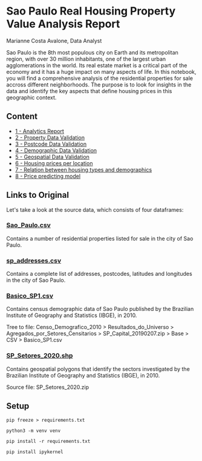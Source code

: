 # Sao Paulo Real Housing Property Value Analysis Report

Marianne Costa Avalone, Data Analyst

Sao Paulo is the 8th most populous city on Earth and its metropolitan region, with over 30 million inhabitants, one of the largest urban agglomerations in the world. Its real estate market is a critical part of the economy and it has a huge impact on many aspects of life. In this notebook, you will find a comprehensive analysis of the residential properties for sale accross different neighborhoods. The purpose is to look for insights in the data and identify the key aspects that define housing prices in this geographic context.

## Content

- [1 - Analytics Report](analytics-report.ipynb)
- [2 - Property Data Validation](property-data-validation.ipynb)
- [3 - Postcode Data Validation](postcode-data-validation.ipynb)
- [4 - Demographic Data Validation](demographic-data-validation.ipynb)
- [5 - Geospatial Data Validation](geospatial-data-validation.ipynb)
- [6 - Housing prices per location](sp-housing-geospatprices.ipynb)
- [7 - Relation between housing types and demographics](sp-housing-demorelat.ipynb)
- [8 - Price predicting model](sp-housing-pricepredict.ipynb)

## Links to Original 
Let's take a look at the source data, which consists of four dataframes:

### [Sao_Paulo.csv](https://www.kaggle.com/datasets/kaggleshashankk/house-price-data-of-sao-paulo/download?datasetVersionNumber=1)
Contains a number of residential properties listed for sale in the city of Sao Paulo.

### [sp_addresses.csv](https://drive.google.com/file/d/1msFHO93b6Vncna1RW1389Ovlmky_VZHD/view?usp=sharing)
Contains a complete list of addresses, postcodes, latitudes and longitudes in the city of Sao Paulo.
### [Basico_SP1.csv](https://www.ibge.gov.br/estatisticas/downloads-estatisticas.html)
Contains census demographic data of Sao Paulo published by the Brazilian Institute of Geography and Statistics (IBGE), in 2010.

Tree to file: Censo_Demografico_2010 > Resultados_do_Universo > Agregados_por_Setores_Censitarios > SP_Capital_20190207.zip > Base > CSV > Basico_SP1.csv

### [SP_Setores_2020.shp](https://www.ibge.gov.br/geociencias/downloads-geociencias.html?caminho=organizacao_do_territorio/malhas_territoriais/malhas_de_setores_censitarios__divisoes_intramunicipais/2020/Malha_de_setores_(shp)_por_UFs)
Contains geospatial polygons that identify the sectors investigated by the Brazilian Institute of Geography and Statistics (IBGE), in 2010.

Source file: SP_Setores_2020.zip

## Setup

`pip freeze > requirements.txt`

`python3 -m venv venv`

`pip install -r requirements.txt`

`pip install ipykernel`
